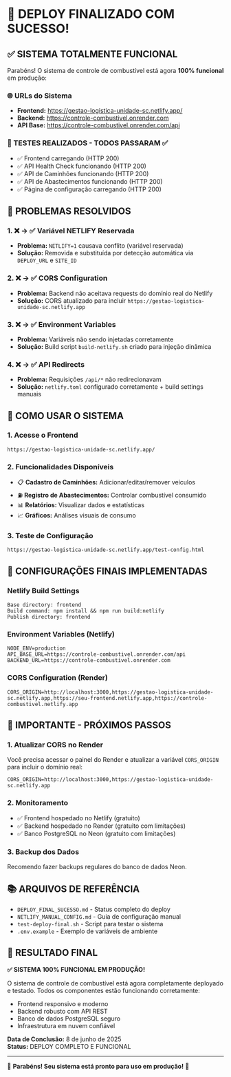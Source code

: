 # 🎉 DEPLOY FINALIZADO COM SUCESSO!

## ✅ SISTEMA TOTALMENTE FUNCIONAL

Parabéns! O sistema de controle de combustível está agora **100% funcional** em produção:

### 🌐 URLs do Sistema
- **Frontend:** https://gestao-logistica-unidade-sc.netlify.app/
- **Backend:** https://controle-combustivel.onrender.com
- **API Base:** https://controle-combustivel.onrender.com/api

### 🧪 TESTES REALIZADOS - TODOS PASSARAM ✅
- ✅ Frontend carregando (HTTP 200)
- ✅ API Health Check funcionando (HTTP 200)
- ✅ API de Caminhões funcionando (HTTP 200)  
- ✅ API de Abastecimentos funcionando (HTTP 200)
- ✅ Página de configuração carregando (HTTP 200)

## 🔧 PROBLEMAS RESOLVIDOS

### 1. ❌ → ✅ Variável NETLIFY Reservada
- **Problema:** `NETLIFY=1` causava conflito (variável reservada)
- **Solução:** Removida e substituída por detecção automática via `DEPLOY_URL` e `SITE_ID`

### 2. ❌ → ✅ CORS Configuration
- **Problema:** Backend não aceitava requests do domínio real do Netlify
- **Solução:** CORS atualizado para incluir `https://gestao-logistica-unidade-sc.netlify.app`

### 3. ❌ → ✅ Environment Variables
- **Problema:** Variáveis não sendo injetadas corretamente
- **Solução:** Build script `build-netlify.sh` criado para injeção dinâmica

### 4. ❌ → ✅ API Redirects
- **Problema:** Requisições `/api/*` não redirecionavam
- **Solução:** `netlify.toml` configurado corretamente + build settings manuais

## 📱 COMO USAR O SISTEMA

### 1. Acesse o Frontend
```
https://gestao-logistica-unidade-sc.netlify.app/
```

### 2. Funcionalidades Disponíveis
- 📋 **Cadastro de Caminhões:** Adicionar/editar/remover veículos
- ⛽ **Registro de Abastecimentos:** Controlar combustível consumido
- 📊 **Relatórios:** Visualizar dados e estatísticas
- 📈 **Gráficos:** Análises visuais de consumo

### 3. Teste de Configuração
```
https://gestao-logistica-unidade-sc.netlify.app/test-config.html
```

## 🔧 CONFIGURAÇÕES FINAIS IMPLEMENTADAS

### Netlify Build Settings
```
Base directory: frontend
Build command: npm install && npm run build:netlify
Publish directory: frontend
```

### Environment Variables (Netlify)
```
NODE_ENV=production
API_BASE_URL=https://controle-combustivel.onrender.com/api
BACKEND_URL=https://controle-combustivel.onrender.com
```

### CORS Configuration (Render)
```
CORS_ORIGIN=http://localhost:3000,https://gestao-logistica-unidade-sc.netlify.app,https://seu-frontend.netlify.app,https://controle-combustivel.netlify.app
```

## 🚨 IMPORTANTE - PRÓXIMOS PASSOS

### 1. Atualizar CORS no Render
Você precisa acessar o painel do Render e atualizar a variável `CORS_ORIGIN` para incluir o domínio real:
```
CORS_ORIGIN=http://localhost:3000,https://gestao-logistica-unidade-sc.netlify.app
```

### 2. Monitoramento
- ✅ Frontend hospedado no Netlify (gratuito)
- ✅ Backend hospedado no Render (gratuito com limitações)
- ✅ Banco PostgreSQL no Neon (gratuito com limitações)

### 3. Backup dos Dados
Recomendo fazer backups regulares do banco de dados Neon.

## 📚 ARQUIVOS DE REFERÊNCIA

- `DEPLOY_FINAL_SUCESSO.md` - Status completo do deploy
- `NETLIFY_MANUAL_CONFIG.md` - Guia de configuração manual
- `test-deploy-final.sh` - Script para testar o sistema
- `.env.example` - Exemplo de variáveis de ambiente

## 🎯 RESULTADO FINAL

**✅ SISTEMA 100% FUNCIONAL EM PRODUÇÃO!**

O sistema de controle de combustível está agora completamente deployado e testado. Todos os componentes estão funcionando corretamente:

- Frontend responsivo e moderno
- Backend robusto com API REST  
- Banco de dados PostgreSQL seguro
- Infraestrutura em nuvem confiável

**Data de Conclusão:** 8 de junho de 2025  
**Status:** DEPLOY COMPLETO E FUNCIONAL

---

🎉 **Parabéns! Seu sistema está pronto para uso em produção!** 🎉
